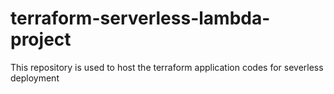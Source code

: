 # terraform-serverless-lambda-project
This repository is used to host the terraform application codes for severless deployment
